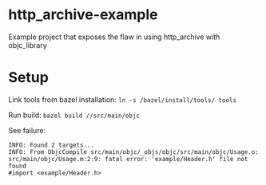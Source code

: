 # http_archive-example
Example project that exposes the flaw in using http_archive with objc_library

# Setup

Link tools from bazel installation:
`ln -s /bazel/install/tools/ tools`

Run build: `bazel build //src/main/objc`

See failure: 

```
INFO: Found 2 targets...
INFO: From ObjcCompile src/main/objc/_objs/objc/src/main/objc/Usage.o:
src/main/objc/Usage.m:2:9: fatal error: 'example/Header.h' file not found
#import <example/Header.h>
```
